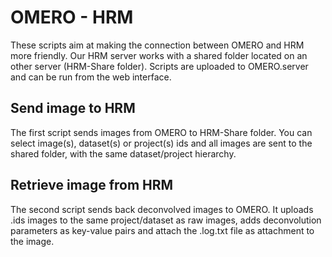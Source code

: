 # OMERO - HRM

These scripts aim at making the connection between OMERO and HRM more friendly.
Our HRM server works with a shared folder located on an other server (HRM-Share folder).
Scripts are uploaded to OMERO.server and can be run from the web interface. 

## Send image to HRM

The first script sends images from OMERO to HRM-Share folder. You can select image(s), dataset(s) or project(s) ids and all images are sent to the shared folder, 
with the same dataset/project hierarchy.

## Retrieve image from HRM

The second script sends back deconvolved images to OMERO. It uploads .ids images to the same project/dataset as raw images, 
adds deconvolution parameters as key-value pairs and attach the .log.txt file as attachment to the image. 

